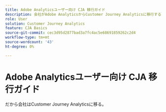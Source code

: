 ```yaml
---
title: Adobe Analyticsユーザー向け CJA 移行ガイド
description: 会社がAdobe AnalyticsからCustomer Journey Analyticsに移行する際に、ユーザーの観点から考慮すべき事項
role: User
solution: Customer Journey Analytics
feature: CJA Basics
source-git-commit: cec3d95d2877bad3a7fc4ac5e68691859262c2d4
workflow-type: tm+mt
source-wordcount: '43'
ht-degree: 0%

---
```



# Adobe Analyticsユーザー向け CJA 移行ガイド

だから会社はCustomer Journey Analyticsに移る。


